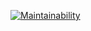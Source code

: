 [![Maintainability](https://api.codeclimate.com/v1/badges/2cd8d5493710fd44a5c8/maintainability)](https://codeclimate.com/github/Marre-86/test-netLightLab/maintainability)